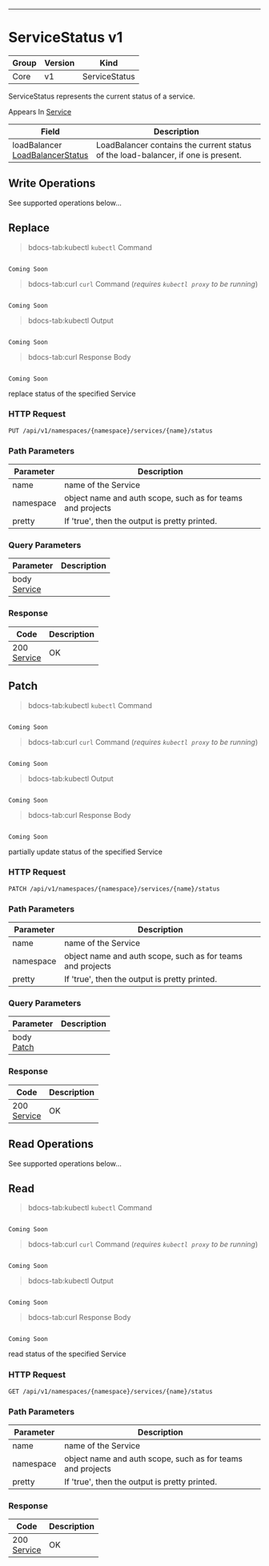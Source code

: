 

-----------
# ServiceStatus v1



Group        | Version     | Kind
------------ | ---------- | -----------
Core | v1 | ServiceStatus







ServiceStatus represents the current status of a service.

<aside class="notice">
Appears In <a href="#service-v1">Service</a> </aside>

Field        | Description
------------ | -----------
loadBalancer <br /> [LoadBalancerStatus](#loadbalancerstatus-v1) | LoadBalancer contains the current status of the load-balancer, if one is present.





## <strong>Write Operations</strong>

See supported operations below...

## Replace

>bdocs-tab:kubectl `kubectl` Command

```bdocs-tab:kubectl_shell

Coming Soon

```

>bdocs-tab:curl `curl` Command (*requires `kubectl proxy` to be running*)

```bdocs-tab:curl_shell

Coming Soon

```

>bdocs-tab:kubectl Output

```bdocs-tab:kubectl_json

Coming Soon

```
>bdocs-tab:curl Response Body

```bdocs-tab:curl_json

Coming Soon

```



replace status of the specified Service

### HTTP Request

`PUT /api/v1/namespaces/{namespace}/services/{name}/status`

### Path Parameters

Parameter    | Description
------------ | -----------
name <br />  | name of the Service
namespace <br />  | object name and auth scope, such as for teams and projects
pretty <br />  | If 'true', then the output is pretty printed.

### Query Parameters

Parameter    | Description
------------ | -----------
body <br /> [Service](#service-v1) | 

### Response

Code         | Description
------------ | -----------
200 <br /> [Service](#service-v1) | OK


## Patch

>bdocs-tab:kubectl `kubectl` Command

```bdocs-tab:kubectl_shell

Coming Soon

```

>bdocs-tab:curl `curl` Command (*requires `kubectl proxy` to be running*)

```bdocs-tab:curl_shell

Coming Soon

```

>bdocs-tab:kubectl Output

```bdocs-tab:kubectl_json

Coming Soon

```
>bdocs-tab:curl Response Body

```bdocs-tab:curl_json

Coming Soon

```



partially update status of the specified Service

### HTTP Request

`PATCH /api/v1/namespaces/{namespace}/services/{name}/status`

### Path Parameters

Parameter    | Description
------------ | -----------
name <br />  | name of the Service
namespace <br />  | object name and auth scope, such as for teams and projects
pretty <br />  | If 'true', then the output is pretty printed.

### Query Parameters

Parameter    | Description
------------ | -----------
body <br /> [Patch](#patch-unversioned) | 

### Response

Code         | Description
------------ | -----------
200 <br /> [Service](#service-v1) | OK



## <strong>Read Operations</strong>

See supported operations below...

## Read

>bdocs-tab:kubectl `kubectl` Command

```bdocs-tab:kubectl_shell

Coming Soon

```

>bdocs-tab:curl `curl` Command (*requires `kubectl proxy` to be running*)

```bdocs-tab:curl_shell

Coming Soon

```

>bdocs-tab:kubectl Output

```bdocs-tab:kubectl_json

Coming Soon

```
>bdocs-tab:curl Response Body

```bdocs-tab:curl_json

Coming Soon

```



read status of the specified Service

### HTTP Request

`GET /api/v1/namespaces/{namespace}/services/{name}/status`

### Path Parameters

Parameter    | Description
------------ | -----------
name <br />  | name of the Service
namespace <br />  | object name and auth scope, such as for teams and projects
pretty <br />  | If 'true', then the output is pretty printed.


### Response

Code         | Description
------------ | -----------
200 <br /> [Service](#service-v1) | OK




